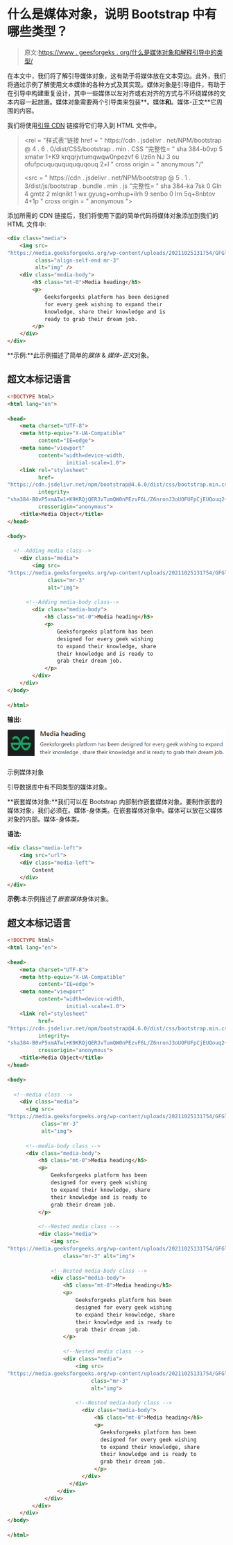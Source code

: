 # 什么是媒体对象，说明 Bootstrap 中有哪些类型？

> 原文:[https://www . geesforgeks . org/什么是媒体对象和解释引导中的类型/](https://www.geeksforgeeks.org/what-is-media-object-and-explain-there-types-in-bootstrap/)

在本文中，我们将了解引导媒体对象，这有助于将媒体放在文本旁边。此外，我们将通过示例了解使用文本媒体的各种方式及其实现。媒体对象是引导组件，有助于在引导中构建重复设计，其中一些媒体以左对齐或右对齐的方式与不环绕媒体的文本内容一起放置。媒体对象需要两个引导类来包装**。媒体**和**。媒体-正文**它周围的内容。

我们将使用[引导 CDN](https://getbootstrap.com/docs/4.6/getting-started/introduction/) 链接将它们导入到 HTML 文件中。

> <rel = "样式表"链接 href = " https://cdn . jsdelivr . net/NPM/bootstrap @ 4 . 6 . 0/dist/CSS/bootstrap . min . CSS "完整性= " sha 384-b0vp 5 xmatw 1+K9 krqqrjvtumqwqw0npezvf 6 l/z6n NJ 3 ou ofufpcuquququququqouq 2+l " cross origin = " anonymous "/"
> 
> <src = " https://cdn . jsdelivr . net/NPM/bootstrap @ 5 . 1 . 3/dist/js/bootstrap . bundle . min . js "完整性= " sha 384-ka 7sk 0 Gln 4 gmtz 2 mlqnikt 1 wx gyusg+omhup+ilrh 9 senbo 0 lrn 5q+8nbtov 4+1p " cross origin = " anonymous ">

添加所需的 CDN 链接后，我们将使用下面的简单代码将媒体对象添加到我们的 HTML 文件中:

```html
<div class="media"> 
    <img src=
"https://media.geeksforgeeks.org/wp-content/uploads/20211025131754/GFGlogo2.jpg" 
         class="align-self-end mr-3" 
         alt="img" />
    <div class="media-body">
        <h5 class="mt-0">Media heading</h5>
        <p>
            Geeksforgeeks platform has been designed 
            for every geek wishing to expand their 
            knowledge, share their knowledge and is 
            ready to grab their dream job. 
        </p>
    </div>
</div>
```

**示例:**此示例描述了简单的*媒体* & *媒体-正文*对象。

## 超文本标记语言

```html
<!DOCTYPE html>
<html lang="en">

<head>
    <meta charset="UTF-8">
    <meta http-equiv="X-UA-Compatible" 
          content="IE=edge">
    <meta name="viewport" 
          content="width=device-width, 
                   initial-scale=1.0">
    <link rel="stylesheet" 
          href=
"https://cdn.jsdelivr.net/npm/bootstrap@4.6.0/dist/css/bootstrap.min.css" 
          integrity=
"sha384-B0vP5xmATw1+K9KRQjQERJvTumQW0nPEzvF6L/Z6nronJ3oUOFUFpCjEUQouq2+l" 
          crossorigin="anonymous">
    <title>Media Object</title>
</head>

<body>

  <!--Adding media class-->
    <div class="media"> 
        <img src=
"https://media.geeksforgeeks.org/wp-content/uploads/20211025131754/GFGlogo2-300x207.jpg" 
             class="mr-3" 
             alt="img">

      <!--Adding media-body class-->
        <div class="media-body">
            <h5 class="mt-0">Media heading</h5>
            <p>
                Geeksforgeeks platform has been 
                designed for every geek wishing 
                to expand their knowledge, share 
                their knowledge and is ready to 
                grab their dream job.
            </p>
        </div>
    </div>
</body>

</html>
```

**输出:**

![](img/0b9347f037b91600effb32d51da1996b.png)

示例媒体对象

引导数据库中有不同类型的媒体对象。

**嵌套媒体对象:**我们可以在 Bootstrap 内部制作嵌套媒体对象。要制作嵌套的媒体对象，我们必须在。媒体-身体类。在嵌套媒体对象中。媒体可以放在父媒体对象的内部。媒体-身体类。

**语法:**

```html
<div class="media-left">
    <img src="url">
    <div class="media-left">
        Content 
    </div>
</div>
```

**示例**:本示例描述了*嵌套媒体*身体对象。

## 超文本标记语言

```html
<!DOCTYPE html>
<html lang="en">

<head>
    <meta charset="UTF-8">
    <meta http-equiv="X-UA-Compatible" 
          content="IE=edge">
    <meta name="viewport" 
          content="width=device-width, 
                   initial-scale=1.0">
    <link rel="stylesheet" 
          href=
"https://cdn.jsdelivr.net/npm/bootstrap@4.6.0/dist/css/bootstrap.min.css" 
          integrity=
"sha384-B0vP5xmATw1+K9KRQjQERJvTumQW0nPEzvF6L/Z6nronJ3oUOFUFpCjEUQouq2+l" 
          crossorigin="anonymous">
    <title>Media Object</title>
</head>

<body>

  <!--media class -->
    <div class="media"> 
      <img src=
"https://media.geeksforgeeks.org/wp-content/uploads/20211025131754/GFGlogo2-300x207.jpg" 
           class="mr-3" 
           alt="img">

      <!--media-body class -->
      <div class="media-body">
          <h5 class="mt-0">Media heading</h5>
          <p>
              Geeksforgeeks platform has been 
              designed for every geek wishing 
              to expand their knowledge, share 
              their knowledge and is ready to 
              grab their dream job.
          </p>

          <!--Nested media class -->
          <div class="media"> 
              <img src=
"https://media.geeksforgeeks.org/wp-content/uploads/20211025131754/GFGlogo2-300x207.jpg" 
                  class="mr-3" alt="img">

              <!--Nested media-body class -->
              <div class="media-body">
                  <h5 class="mt-0">Media heading</h5>
                  <p>
                      Geeksforgeeks platform has been 
                      designed for every geek wishing 
                      to expand their knowledge, share 
                      their knowledge and is ready to 
                      grab their dream job.
                  </p>

                  <!--Nested media class -->
                  <div class="media"> 
                      <img src=
"https://media.geeksforgeeks.org/wp-content/uploads/20211025131754/GFGlogo2-300x207.jpg" 
                           class="mr-3" 
                           alt="img">

                      <!--Nested media-body class -->
                        <div class="media-body">
                            <h5 class="mt-0">Media heading</h5>
                            <p>
                              Geeksforgeeks platform has been 
                              designed for every geek wishing 
                              to expand their knowledge, share 
                              their knowledge and is ready to 
                              grab their dream job.
                            </p>
                        </div>
                    </div>
                </div>
            </div>
        </div>
    </div>
</body>

</html>
```